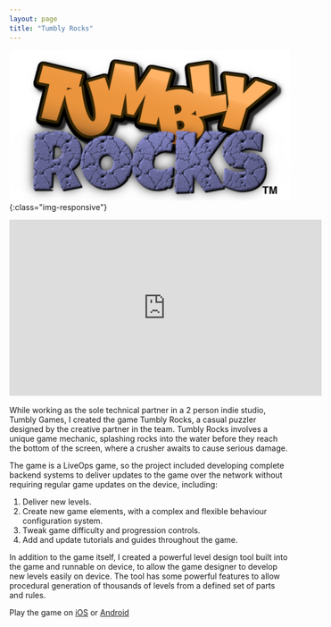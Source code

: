 ```yaml
---
layout: page
title: "Tumbly Rocks"
---
```


![Tumbly Rocks](/images/portfolio/tumbly.png){:class="img-responsive"}

<p style="text-align: center;"><iframe width="560" height="315" src="https://www.youtube.com/embed/R-dNjCnR9O8" title="YouTube video player" frameborder="0" allow="accelerometer; autoplay; clipboard-write; encrypted-media; gyroscope; picture-in-picture" allowfullscreen></iframe></p>


While working as the sole technical partner in a 2 person indie studio,
Tumbly Games, I created the game Tumbly Rocks, a casual puzzler designed
by the creative partner in the team. Tumbly Rocks involves a unique game 
mechanic, splashing rocks into the water before they reach the bottom of
the screen, where a crusher awaits to cause serious damage. 

The game is a LiveOps game, so the project included developing complete
backend systems to deliver updates to the game over the network without
requiring regular game updates on the device, including:


1. Deliver new levels.
2. Create new game elements, with a complex and flexible behaviour
configuration system. 
3. Tweak game difficulty and progression controls.
4. Add and update tutorials and guides throughout the game.



In addition to the game itself, I created a powerful level design tool
built into the game and runnable on device, to allow the game designer
to develop new levels easily on device. The tool has some powerful features
to allow procedural generation of thousands of levels from a defined set
of parts and rules.

Play the game on [iOS](https://apps.apple.com/gb/app/tumbly-rocks-tap-to-tumble/id1475915291)
or [Android](https://play.google.com/store/apps/details?id=com.h23.tumblyrocks&gl=GB)
